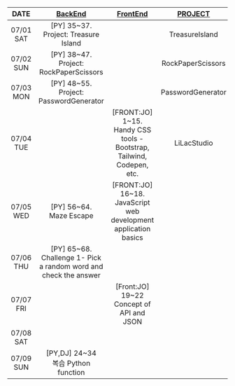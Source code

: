 |     DATE      | <a href="https://github.com/DEV-Yangkong/BackendCodebase">BackEnd</a> |  <a href="https://github.com/DEV-Yangkong/FrontendCodebase">FrontEnd</a>  | <a href="https://github.com/DEV-Yangkong/MyProjectArchive">PROJECT</a> |
| :-----------: | :-------------------------------------------------------------------: | :-----------------------------------------------------------------------: | :--------------------------------------------------------------------: |
| 07/01<br/>SAT |               [PY] 35~37.<br/>Project: Treasure Island                |                                                                           |                             TreasureIsland                             |
| 07/02<br/>SUN |              [PY] 38~47.<br/>Project: RockPaperScissors               |                                                                           |                           RockPaperScissors                            |
| 07/03<br/>MON |              [PY] 48~55.<br/>Project: PasswordGenerator               |                                                                           |                           PasswordGenerator                            |
| 07/04<br/>TUE |                                                                       | [FRONT:JO] 1~15.<br/>Handy CSS tools - Bootstrap, Tailwind, Codepen, etc. |                              LiLacStudio                               |
| 07/05<br/>WED |                     [PY] 56~64.<br/> Maze Escape                      |    [FRONT:JO] 16~18.<br/>JavaScript web development application basics    |                                                                        |
| 07/06<br/>THU | [PY] 65~68.<br/> Challenge 1- Pick a random word and check the answer |                                                                           |                                                                        |
| 07/07<br/>FRI |                                                                       |               [Front:JO] 19~22<br/>Concept of API and JSON                |                                                                        |
| 07/08<br/>SAT |                                                                       |                                                                           |                                                                        |
| 07/09<br/>SUN |                [PY,DJ] 24~34<br/> 복습 Python function                |                                                                           |                                                                        |
